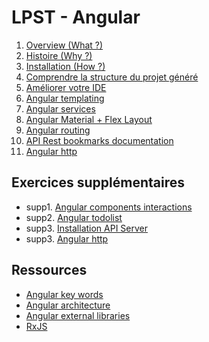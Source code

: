 # LPST - Angular

1. [Overview (What ?)](./00.overview.md)
2. [Histoire (Why ?)](./01.histoire.md)
3. [Installation (How ?)](./02.install.md)
4. [Comprendre la structure du projet généré](./03.project-structure.md)
5. [Améliorer votre IDE](./04.vscode.md)
6. [Angular templating](./05.exercices-templates.md)
7. [Angular services](./06.exercices-service.md)
8. [Angular Material + Flex Layout](./07.exercices-material-flex.md)
9. [Angular routing](./08.exercices-routing.md)
10. [API Rest bookmarks documentation](./09.api.bookmarks.md)
11. [Angular http](./10.exercice.http.bookmark.md)

## Exercices supplémentaires

* supp1. [Angular components interactions](./supp.exercices-comp-interactions.md)
* supp2. [Angular todolist](./supp.exercices-todolist.md)
* supp3. [Installation API Server](./supp.api.install.md)
* supp3. [Angular http](./12.exercices-http.md)

## Ressources

* [Angular key words](./ressources/mots-cle.md) 
* [Angular architecture](./ressources/architecture.md) 
* [Angular external libraries](./ressources/libs.md) 
* [RxJS](./ressources/rxjs.md) 
